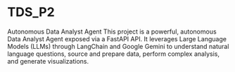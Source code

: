 # TDS_P2
Autonomous Data Analyst Agent This project is a powerful, autonomous Data Analyst Agent exposed via a FastAPI API. It leverages Large Language Models (LLMs) through LangChain and Google Gemini to understand natural language questions, source and prepare data, perform complex analysis, and generate visualizations.

